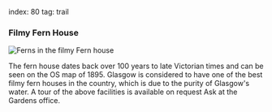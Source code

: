 index: 80
tag: trail

### Filmy Fern House

![Ferns in the filmy Fern house](images/filmy-fern-house.jpg)

The fern house dates back over 100 years to late
Victorian times and can be seen on the OS map of
1895. Glasgow is considered to have one of the best
filmy fern houses in the country, which is due to the
purity of Glasgow's water.
A tour of the above facilities is available on request Ask
at the Gardens office.
